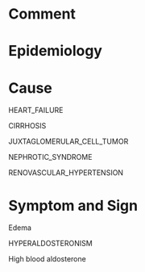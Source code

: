# Comment

# Epidemiology

# Cause

HEART_FAILURE

CIRRHOSIS

JUXTAGLOMERULAR_CELL_TUMOR

NEPHROTIC_SYNDROME

RENOVASCULAR_HYPERTENSION

# Symptom and Sign

Edema

HYPERALDOSTERONISM

High blood aldosterone

